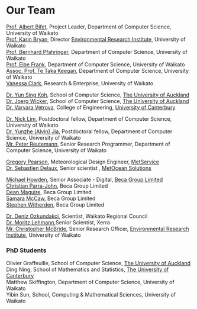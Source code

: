 
# Our Team

[Prof. Albert Bifet](https://www.waikato.ac.nz/staff-profiles/people/abifet), Project Leader, Department of Computer Science, University of Waikato  
[Prof. Karin Bryan](https://sci.waikato.ac.nz/about-us/people/kbryan), Director [Environmental Research Institute](https://www.waikato.ac.nz/eri/), University of Waikato  
[Prof. Bernhard Pfahringer](https://www.waikato.ac.nz/staff-profiles/people/bernhard/), Department of Computer Science, University of Waikato  
[Prof. Eibe Frank](https://www.waikato.ac.nz/staff-profiles/people/eibe/), Department of Computer Science, University of Waikato  
[Assoc. Prof. Te Taka Keegan](https://www.cms.waikato.ac.nz/people/tetaka), Department of Computer Science, University of Waikato  
[Vanessa Clark](https://www.waikato.ac.nz/research-enterprise/our-people/vanessa-clark), Research & Enterprise, University of Waikato  

[Dr. Yun Sing Koh](https://unidirectory.auckland.ac.nz/profile/y-koh), School of Computer Science, [The University of Auckland](https://www.auckland.ac.nz/en.html)  
[Dr. Joerg Wicker](http://www.science.auckland.ac.nz/people/profile/j-wicker), School of Computer Science, [The University of Auckland](https://www.auckland.ac.nz/en.html)  
[Dr. Varvara Vetrova](https://www.canterbury.ac.nz/engineering/contact-us/people/varvara-vetrova.html), College of Engineering, [University of Canterbury](https://www.canterbury.ac.nz/)  

[Dr. Nick Lim](https://www.waikato.ac.nz/staff-profiles/people/nlim), Postdoctoral fellow, Department of Computer Science, University of Waikato  
[Dr. Yunzhe (Alvin) Jia](https://www.waikato.ac.nz/staff-profiles/people/ajia), Postdoctoral fellow, Department of Computer Science, University of Waikato  
[Mr. Peter Reutemann](https://www.cms.waikato.ac.nz/people/fracpete), Senior Research Programmer, Department of Computer Science, University of Waikato  

[Gregory Pearson](https://www.linkedin.com/in/gregpearson1?originalSubdomain=nz), Meteorological Design Engineer, [MetService](https://www.metservice.com/)  
[Dr. Sebastien Delaux](https://www.linkedin.com/in/sebastien-delaux-50b63352?trk=public_profile_browsemap_profile-result-card_result-card_full-click&originalSubdomain=nz), Senior scientist , [MetOcean Solutions](https://www.metocean.co.nz/)  

[Michael Howden](https://www.linkedin.com/in/michaelhowden?originalSubdomain=nz), Senior Associate - Digital, [Beca Group Limited](https://www.beca.com/)  
[Christian Parra-John](https://www.linkedin.com/in/christian-parra-john-ieng-miet-asep-mincose-21010383?originalSubdomain=nz), Beca Group Limited  
[Dean Maguire](https://www.linkedin.com/in/pdmaguire?originalSubdomain=nz), Beca Group Limited  
[Samara McCaw](https://www.linkedin.com/in/samara-mccaw-49436a10?originalSubdomain=nz), Beca Group Limited  
[Stephen Witherden](https://www.linkedin.com/in/stephenwitherden?originalSubdomain=au), Beca Group Limited  

[Dr. Deniz Ozkundakci](https://www.linkedin.com/in/deniz-%C3%B6zkundakci-953774191?originalSubdomain=nz), Scientist, Waikato Regional Council  
[Dr. Moritz Lehmann](https://www.xerra.nz/our-team/),Senior Scientist, Xerra  
[Mr. Christopher McBride](https://www.waikato.ac.nz/staff-profiles/people/cmcbride), Senior Research Officer, [Environmental Research Institute](https://www.waikato.ac.nz/eri/), University of Waikato

### PhD Students
Olivier Graffeuille, School of Computer Science, [The University of Auckland](https://www.auckland.ac.nz/en.html)  
Ding Ning, School of Mathematics and Statistics, [The University of Canterbury](https://www.canterbury.ac.nz/)  
Matthew Skiffington, Department of Computer Science, University of Waikato  
Yibin Sun, School, Computing & Mathematical Sciences, University of Waikato